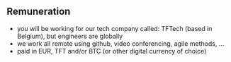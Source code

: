 ## Remuneration

- you will be working for our tech company called: TFTech (based in Belgium), but engineers are globally
- we work all remote using github, video conferencing, agile methods, ...
- paid in EUR, TFT and/or BTC (or other digital currency of choice)